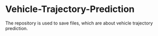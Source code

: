 # Vehicle-Trajectory-Prediction
The repository is used to save files, which are about vehicle trajectory prediction.
